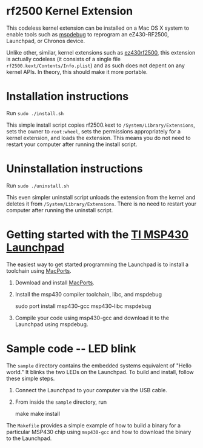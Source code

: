 rf2500 Kernel Extension
=======================

This codeless kernel extension can be installed on a Mac OS X system
to enable tools such as [mspdebug][1] to reprogram an eZ430-RF2500,
Launchpad, or Chronos device.

Unlike other, similar, kernel extensions such as [ez430rf2500][3],
this extension is actually codeless (it consists of a single file
`rf2500.kext/Contents/Info.plist`) and as such does not depent on any
kernel APIs. In theory, this should make it more portable.

# Installation instructions
Run `sudo ./install.sh`

This simple install script copies rf2500.kext to
`/System/Library/Extensions`, sets the owner to `root:wheel`, sets the
permissions appropriately for a kernel extension, and loads the
extension. This means you do not need to restart your computer after
running the install script.

# Uninstallation instructions
Run `sudo ./uninstall.sh`

This even simpler uninstall script unloads the extension from the
kernel and deletes it from `/System/Library/Extensions`. There is no
need to restart your computer after running the uninstall script.

# Getting started with the [TI MSP430 Launchpad][4]
The easiest way to get started programming the Launchpad is to install
a toolchain using [MacPorts][2].

1. Download and install [MacPorts][2].
2. Install the msp430 compiler toolchain, libc, and mspdebug

    sudo port install msp430-gcc msp430-libc mspdebug

3. Compile your code using msp430-gcc and download it to the Launchpad
   using mspdebug.

# Sample code -- LED blink
The `sample` directory contains the embedded systems equivalent of
"Hello world." It blinks the two LEDs on the Launchpad. To build and
install, follow these simple steps.

1. Connect the Launchpad to your computer via the USB cable.
2. From inside the `sample` directory, run

    make
    make install

The `Makefile` provides a simple example of how to build a binary for
a particular MSP430 chip using `msp430-gcc` and how to download the
binary to the Launchpad.

[1]: http://mspdebug.sourceforge.net/
[2]: https://www.macports.org/install.php
[3]: https://github.com/colossaldynamics/ez430rf2500
[4]: http://www.ti.com/tool/msp-exp430g2

